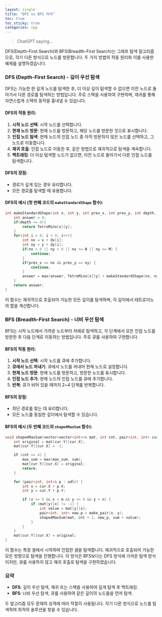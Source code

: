 ```yaml
---
layout: single
title: "DFS vs BFS 차이"
toc: true
toc_sticky: true
categories: cpp
---
```

> ChatGPT saying...

DFS(Depth-First Search)와 BFS(Breadth-First Search)는 그래프 탐색 알고리즘으로, 각기 다른 방식으로 노드를 방문합니다. 두 가지 방법의 작동 원리와 이를 사용한 예제를 설명하겠습니다.

### DFS (Depth-First Search) - 깊이 우선 탐색

DFS는 가능한 한 깊게 노드를 탐색한 후, 더 이상 깊이 탐색할 수 없으면 이전 노드로 돌아가서 다른 경로를 탐색하는 방법입니다. 주로 스택을 사용하여 구현하며, 재귀를 통해 자연스럽게 스택의 동작을 흉내낼 수 있습니다.

#### DFS의 작동 원리:
1. **시작 노드 선택**: 시작 노드를 선택합니다.
2. **현재 노드 방문**: 현재 노드를 방문하고, 해당 노드를 방문한 것으로 표시합니다.
3. **인접 노드 탐색**: 현재 노드의 인접 노드 중 아직 방문하지 않은 노드를 선택하고, 그 노드로 이동합니다.
4. **재귀 호출**: 인접 노드로 이동한 후, 같은 방법으로 재귀적으로 탐색을 계속합니다.
5. **백트래킹**: 더 이상 탐색할 노드가 없으면, 이전 노드로 돌아가서 다른 인접 노드를 탐색합니다.

#### DFS의 장점:
- 경로가 깊게 있는 경우 유리합니다.
- 모든 경로를 탐색할 때 유용합니다.

#### DFS의 예시 (첫 번째 코드의 `makeStandardShape` 함수):
```cpp
int makeStandardShape(int x, int y, int prev_x, int prev_y, int depth, int TetroMino[MAX][MAX], int &N, int &M){
    int answer = 0;
    if(depth == 4){
        return TetroMino[x][y];
    }
    for(int i = 0; i < 4; i++){
        int nx = x + dx[i];
        int ny = y + dy[i];
        if(nx < 0 || ny < 0 || nx >= N || ny >= M) {
            continue;
        }
        if(prev_x == nx && prev_y == ny) {
            continue;
        }
        answer = max(answer, TetroMino[x][y] + makeStandardShape(nx, ny, x, y, depth+1, TetroMino, N, M));
    }
    return answer;
}
```
이 함수는 재귀적으로 호출되어 가능한 모든 깊이를 탐색하며, 각 깊이에서 테트로미노의 합을 계산합니다.

### BFS (Breadth-First Search) - 너비 우선 탐색

BFS는 시작 노드에서 가까운 노드부터 차례로 탐색하고, 각 단계에서 모든 인접 노드를 방문한 후 다음 단계로 이동하는 방법입니다. 주로 큐를 사용하여 구현합니다.

#### BFS의 작동 원리:
1. **시작 노드 선택**: 시작 노드를 큐에 추가합니다.
2. **큐에서 노드 꺼내기**: 큐에서 노드를 꺼내어 현재 노드로 설정합니다.
3. **현재 노드 방문**: 현재 노드를 방문하고, 방문한 노드를 표시합니다.
4. **인접 노드 추가**: 현재 노드의 인접 노드를 큐에 추가합니다.
5. **반복**: 큐가 비어 있을 때까지 2~4 단계를 반복합니다.

#### BFS의 장점:
- 최단 경로를 찾는 데 유리합니다.
- 모든 노드를 동일한 깊이에서 탐색할 수 있습니다.

#### BFS의 예시 (두 번째 코드의 `shape4MaxSum` 함수):
```cpp
void shape4MaxSum(vector<vector<int>>& mat, int cnt, pair<int, int> cur, int sum) {
    int original = mat[cur.Y][cur.X];
    mat[cur.Y][cur.X] = -1;

    if (cnt >= 4) {
        max_sum = max(max_sum, sum);
        mat[cur.Y][cur.X] = original;
        return;
    }

    for (pair<int, int>& p : udlr) {
        int x = cur.X + p.X;
        int y = cur.Y + p.Y;

        if (x >= 0 && x < m && y >= 0 && y < n) {
            if (mat[y][x] != -1) {
                int value = mat[y][x];
                pair<int, int> new_p = make_pair(x, y);
                shape4MaxSum(mat, cnt + 1, new_p, sum + value);
            }
        }
    }
    mat[cur.Y][cur.X] = original;
}
```
이 함수는 특정 셀에서 시작하여 인접한 셀을 탐색합니다. 재귀적으로 호출되어 가능한 모든 방향으로 탐색을 진행합니다. 이 방식은 BFS보다는 DFS 방식에 가까운 탐색 방식이지만, 큐를 사용하지 않고 재귀 호출로 탐색을 구현하였습니다.

### 요약
- **DFS**: 깊이 우선 탐색, 재귀 또는 스택을 사용하여 깊게 탐색 후 백트래킹.
- **BFS**: 너비 우선 탐색, 큐를 사용하여 같은 깊이의 노드들을 먼저 탐색.

두 알고리즘 모두 문제의 성격에 따라 적절히 사용됩니다. 각기 다른 방식으로 노드를 탐색하여 최적의 솔루션을 찾을 수 있습니다.
